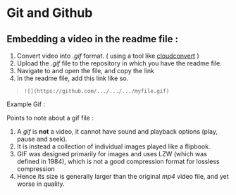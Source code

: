 ﻿# Git and Github

## Embedding a video in the readme file :
 1. Convert video into *.gif* format. ( using a tool like [cloudconvert](https://cloudconvert.com/gif-converter) )
 2. Upload the *.gif* file to the repository in which you have the readme file.
 3. Navigate to and open the file, and copy the link
 4. In the readme file, add this link like so.
 > `![](https://github.com/.../.../.../myfile.gif)`

Example Gif :
![]()

Points to note about a gif file :
1. A *gif* is **not** a video, it cannot have sound and playback options (play, pause and seek).
2. It is instead a collection of individual images played like a flipbook. 
3. GIF was designed primarily for images and uses LZW (which was defined in 1984), which is not a good compression format for lossless compression
4. Hence its size is generally larger than the original *mp4* video file, and yet worse in quality.
